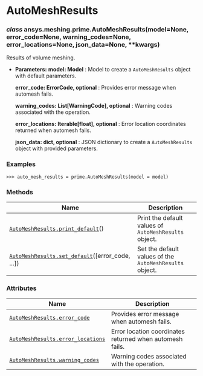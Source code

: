 # AutoMeshResults

<a id="ansys.meshing.prime.AutoMeshResults"></a>

### *class* ansys.meshing.prime.AutoMeshResults(model=None, error_code=None, warning_codes=None, error_locations=None, json_data=None, \*\*kwargs)

Results of volume meshing.

* **Parameters:**
  **model: Model**
  : Model to create a `AutoMeshResults` object with default parameters.

  **error_code: ErrorCode, optional**
  : Provides error message when automesh fails.

  **warning_codes: List[WarningCode], optional**
  : Warning codes associated with the operation.

  **error_locations: Iterable[float], optional**
  : Error location coordinates returned when automesh fails.

  **json_data: dict, optional**
  : JSON dictionary to create a `AutoMeshResults` object with provided parameters.

### Examples

```pycon
>>> auto_mesh_results = prime.AutoMeshResults(model = model)
```

<!-- !! processed by numpydoc !! -->

### Methods

| Name | Description |
|--------------------------------------------------------------------------------------------------------------------------------------------------------|---------------------------------------------------------|
| [`AutoMeshResults.print_default`](ansys.meshing.prime.AutoMeshResults.print_default.md#ansys.meshing.prime.AutoMeshResults.print_default)()            | Print the default values of `AutoMeshResults` object.   |
| [`AutoMeshResults.set_default`](ansys.meshing.prime.AutoMeshResults.set_default.md#ansys.meshing.prime.AutoMeshResults.set_default)([error_code, ...]) | Set the default values of the `AutoMeshResults` object. |

### Attributes

| Name | Description |
|-------------------------------------------------------------------------------------------------------------------------------------------------|----------------------------------------------------------|
| [`AutoMeshResults.error_code`](ansys.meshing.prime.AutoMeshResults.error_code.md#ansys.meshing.prime.AutoMeshResults.error_code)                | Provides error message when automesh fails.              |
| [`AutoMeshResults.error_locations`](ansys.meshing.prime.AutoMeshResults.error_locations.md#ansys.meshing.prime.AutoMeshResults.error_locations) | Error location coordinates returned when automesh fails. |
| [`AutoMeshResults.warning_codes`](ansys.meshing.prime.AutoMeshResults.warning_codes.md#ansys.meshing.prime.AutoMeshResults.warning_codes)       | Warning codes associated with the operation.             |
<!-- vale on -->
